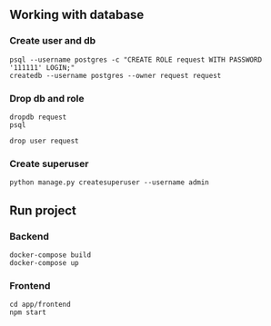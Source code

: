## Working with database
### Create user and db
```commandline
psql --username postgres -c "CREATE ROLE request WITH PASSWORD '111111' LOGIN;"
createdb --username postgres --owner request request
```
### Drop db and role
```commandline
dropdb request
psql
```
```postgresql
drop user request
```
### Create superuser
```commandline
python manage.py createsuperuser --username admin
```
## Run project
### Backend
```commandline
docker-compose build
docker-compose up
```
### Frontend
```commandline
cd app/frontend
npm start
```
